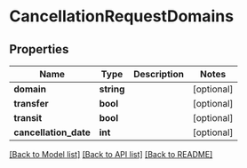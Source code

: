 # CancellationRequestDomains

## Properties
Name | Type | Description | Notes
------------ | ------------- | ------------- | -------------
**domain** | **string** |  | [optional] 
**transfer** | **bool** |  | [optional] 
**transit** | **bool** |  | [optional] 
**cancellation_date** | **int** |  | [optional] 

[[Back to Model list]](../README.md#documentation-for-models) [[Back to API list]](../README.md#documentation-for-api-endpoints) [[Back to README]](../README.md)


